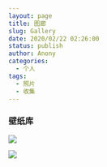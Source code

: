 ```yaml
---
layout: page
title: 图廊
slug: Gallery
date: 2020/02/22 02:26:00
status: publish
author: Anony
categories: 
  - 个人
tags: 
  - 照片
  - 收集
---
```


### 壁纸库

![](F:\site-Blog\src\static\IMG_1614.JPG)

![](F:\site-Blog\src\static\IMG_1615.JPG)
